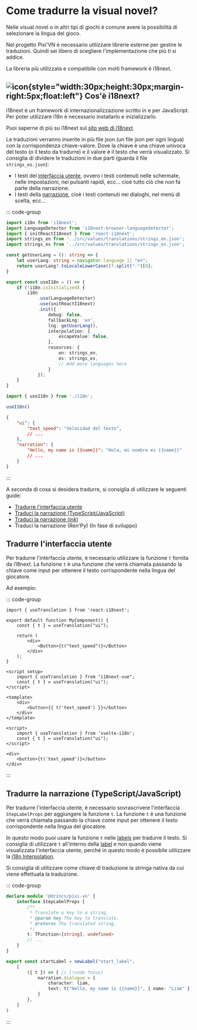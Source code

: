 # Come tradurre la visual novel?

Nelle visual novel o in altri tipi di giochi è comune avere la possibilità di selezionare la lingua del gioco.

Nel progetto Pixi'VN è necessario utilizzare librerie esterne per gestire le traduzioni. Quindi sei libero di scegliere l'implementazione che più ti si addice.

La libreria più utilizzata e compatibile con molti framework è i18next.

## ![icon](/i18next.svg){style="width:30px;height:30px;margin-right:5px;float:left"} Cos'è i18next?

i18next è un framework di internazionalizzazione scritto in e per JavaScript. Per poter utilizzare i18n è necessario installarlo e inizializzarlo.

Puoi saperne di più su i18next sul [sito web di i18next](https://www.i18next.com/).

Le traduzioni verranno inserite in più file json (un file json per ogni lingua) con la corrispondenza chiave-valore. Dove la chiave è una chiave univoca del testo (o il testo da tradurre) e il valore è il testo che verrà visualizzato. Si consiglia di dividere le traduzioni in due parti (guarda il file `strings_es.json`):

- I testi del [interfaccia utente](/start/interface.md), ovvero i testi contenuti nelle schermate, nelle impostazioni, nei pulsanti rapidi, ecc... cioè tutto ciò che non fa parte della narrazione.
- I testi della [narrazione](/start/narration.md), cioè i testi contenuti nei dialoghi, nel menù di scelta, ecc...

::: code-group

```typescript [i18n.ts]
import i18n from 'i18next';
import LanguageDetector from 'i18next-browser-languagedetector';
import { initReactI18next } from 'react-i18next';
import strings_en from '../src/values/translations/strings_en.json';
import strings_es from '../src/values/translations/strings_es.json';

const getUserLang = (): string => {
    let userLang: string = navigator.language || "en";
    return userLang?.toLocaleLowerCase()?.split("-")[0];
}

export const useI18n = () => {
    if (!i18n.isInitialized) {
        i18n
            .use(LanguageDetector)
            .use(initReactI18next)
            .init({
                debug: false,
                fallbackLng: 'en',
                lng: getUserLang(),
                interpolation: {
                    escapeValue: false,
                },
                resources: {
                    en: strings_en,
                    es: strings_es,
                    // Add more languages here
                }
            });
    }
}
```

```ts [main.ts]
import { useI18n } from './i18n';

useI18n()
```

```json [locales/strings_es.json]
{
    "ui": {
        "text_speed": "Velocidad del texto",
        // ...
    },
    "narration": {
        "Hello, my name is {{name}}": "Hola, mi nombre es {{name}}"
        // ...
    }
}
```

:::

A seconda di cosa si desidera tradurre, si consiglia di utilizzare le seguenti guide:

- [Tradurre l'interfaccia utente](#translate-the-ui)
- [Traduci la narrazione (TypeScript/JavaScript)](#translate-the-narration-typescriptjavascript)
- [Traduci la narrazione (_ink_)](/ink/ink-translate.md)
- Traduci la narrazione (Ren'Py) (In fase di sviluppo)

## Tradurre l'interfaccia utente

Per tradurre l'interfaccia utente, è necessario utilizzare la funzione `t` fornita da i18next. La funzione `t` è una funzione che verrà chiamata passando la chiave come input per ottenere il testo corrispondente nella lingua del giocatore.

Ad esempio:

::: code-group

```tsx [React]
import { useTranslation } from 'react-i18next';

export default function MyComponent() {
    const { t } = useTranslation("ui");

    return (
        <div>
            <Button>{t("text_speed")}</Button>
        </div>
    );
}
```

```vue [Vue]
<script setup>
    import { useTranslation } from "i18next-vue";
    const { t } = useTranslation("ui");
</script>

<template>
    <div>
        <button>{{ t('text_speed') }}</button>
    </div>
</template>
```

```svelte [Svelte]
<script>
    import { useTranslation } from 'svelte-i18n';
    const { t } = useTranslation("ui");
</script>

<div>
    <button>{t('text_speed')}</button>
</div>
```

:::

## Tradurre la narrazione (TypeScript/JavaScript)

Per tradurre l'interfaccia utente, è necessario sovrascrivere l'interfaccia `StepLabelProps` per aggiungere la funzione `t`. La funzione `t` è una funzione che verrà chiamata passando la chiave come input per ottenere il testo corrispondente nella lingua del giocatore.

In questo modo puoi usare la funzione `t` nelle [labels](/start/labels.md) per tradurre il testo. Si consiglia di utilizzare `t` all'interno della [label](/start/labels.md) e non quando viene visualizzata l'interfaccia utente, perché in questo modo è possibile utilizzare la [i18n Interpolation](https://i18next.com/translation-function/interpolation).

Si consiglia di utilizzare come chiave di traduzione la stringa nativa da cui viene effettuata la traduzione.

::: code-group

```typescript [pixi-vn.d.ts]
declare module '@drincs/pixi-vn' {
    interface StepLabelProps {
        /**
         * Translate a key to a string.
         * @param key The key to translate.
         * @returns The translated string.
         */
        t: TFunction<[string], undefined>
        // ...
    }
}
```

```typescript [labels/startLabel.ts]
export const startLabel = newLabel("start_label",
    [
        ({ t }) => { // [!code focus]
            narration.dialogue = {
                character: liam,
                text: t("Hello, my name is {{name}}", { name: "Liam" }) // [!code focus]
            }
        },
    ]
)
```

:::
